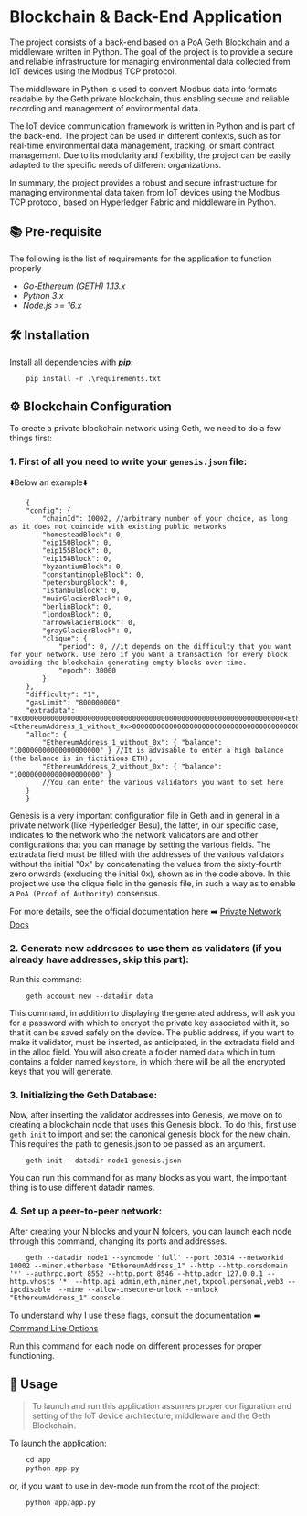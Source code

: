 # Blockchain & Back-End Application

The project consists of a back-end based on a PoA Geth Blockchain and a middleware written in Python. The goal of the project is to provide a secure and reliable infrastructure for managing environmental data collected from IoT devices using the Modbus TCP protocol.

The middleware in Python is used to convert Modbus data into formats readable by the Geth private blockchain, thus enabling secure and reliable recording and management of environmental data.

The IoT device communication framework is written in Python and is part of the back-end. The project can be used in different contexts, such as for real-time environmental data management, tracking, or smart contract management. Due to its modularity and flexibility, the project can be easily adapted to the specific needs of different organizations.

In summary, the project provides a robust and secure infrastructure for managing environmental data taken from IoT devices using the Modbus TCP protocol, based on Hyperledger Fabric and middleware in Python.

## 📚 Pre-requisite
The following is the list of requirements for the application to function properly

 -  *Go-Ethereum (GETH) 1.13.x*
 -  *Python 3.x*
 -  *Node.js >= 16.x*

## 🛠️ Installation

Install all dependencies with ***pip***:

```pip
    pip install -r .\requirements.txt            
```

## ⚙️ Blockchain Configuration 
To create a private blockchain network using Geth, we need to do a few things first:

### 1. First of all you need to write your `genesis.json` file:

⬇️Below an example⬇️
```
    { 
    "config": {
        "chainId": 10002, //arbitrary number of your choice, as long as it does not coincide with existing public networks
        "homesteadBlock": 0,
        "eip150Block": 0,
        "eip155Block": 0,
        "eip158Block": 0,
        "byzantiumBlock": 0,
        "constantinopleBlock": 0,
        "petersburgBlock": 0,
        "istanbulBlock": 0,
        "muirGlacierBlock": 0,
        "berlinBlock": 0,
        "londonBlock": 0,
        "arrowGlacierBlock": 0,
        "grayGlacierBlock": 0,
        "clique": { 
            "period": 0, //it depends on the difficulty that you want for your network. Use zero if you want a transaction for every block avoiding the blockchain generating empty blocks over time.
            "epoch": 30000
        }
    },
    "difficulty": "1",
    "gasLimit": "800000000",
    "extradata": "0x0000000000000000000000000000000000000000000000000000000000000000<EthereumAddress_1_without_0x><EthereumAddress_1_without_0x>00000000000000000000000000000000000000000000000000000000000000000000000000000000000000000000000000000000000000000000000000000000000",
    "alloc": { 
        "EthereumAddress_1_without_0x": { "balance": "100000000000000000000" } //It is advisable to enter a high balance (the balance is in fictitious ETH),
        "EthereumAddress_2_without_0x": { "balance": "100000000000000000000" }
        //You can enter the various validators you want to set here
    }
    }
```

Genesis is a very important configuration file in Geth and in general in a private network (like Hyperledger Besu), the latter, in our specific case, indicates to the network who the network validators are and other configurations that you can manage by setting the various fields.
The extradata field must be filled with the addresses of the various validators without the initial "0x" by concatenating the values from the sixty-fourth zero onwards (excluding the initial 0x), shown as in the code above.
In this project we use the clique field in the genesis file, in such a way as to enable a `PoA (Proof of Authority)` consensus.

For more details, see the official documentation here ➡️ [Private Network Docs](https://geth.ethereum.org/docs/fundamentals/private-network)

### 2. Generate new addresses to use them as validators (if you already have addresses, skip this part):

Run this command:
```
    geth account new --datadir data
```
This command, in addition to displaying the generated address, will ask you for a password with which to encrypt the private key associated with it, so that it can be saved safely on the device. 
The public address, if you want to make it validator, must be inserted, as anticipated, in the extradata field and in the alloc field.
You will also create a folder named `data` which in turn contains a folder named `keystore`, in which there will be all the encrypted keys that you will generate.

### 3. Initializing the Geth Database:

Now, after inserting the validator addresses into Genesis, we move on to creating a blockchain node that uses this Genesis block. To do this, first use `geth init` to import and set the canonical genesis block for the new chain. This requires the path to genesis.json to be passed as an argument.

```
    geth init --datadir node1 genesis.json   
```
You can run this command for as many blocks as you want, the important thing is to use different datadir names.


### 4. Set up a peer-to-peer network:

After creating your N blocks and your N folders, you can launch each node through this command, changing its ports and addresses.
```
    geth --datadir node1 --syncmode 'full' --port 30314 --networkid 10002 --miner.etherbase "EthereumAddress_1" --http --http.corsdomain '*' --authrpc.port 8552 --http.port 8546 --http.addr 127.0.0.1 --http.vhosts '*' --http.api admin,eth,miner,net,txpool,personal,web3 --ipcdisable  --mine --allow-insecure-unlock --unlock "EthereumAddress_1" console 
```

To understand why I use these flags, consult the documentation ➡️ [Command Line Options](https://geth.ethereum.org/docs/fundamentals/command-line-options)

Run this command for each node on different processes for proper functioning.

## 🚀 Usage
>To launch and run this application assumes proper configuration and setting of the IoT device architecture, middleware and the Geth Blockchain. 

To launch the application:
```python
    cd app
    python app.py          
```
or, if you want to use in dev-mode run from the root of the project:

```python
    python app/app.py          
```


    